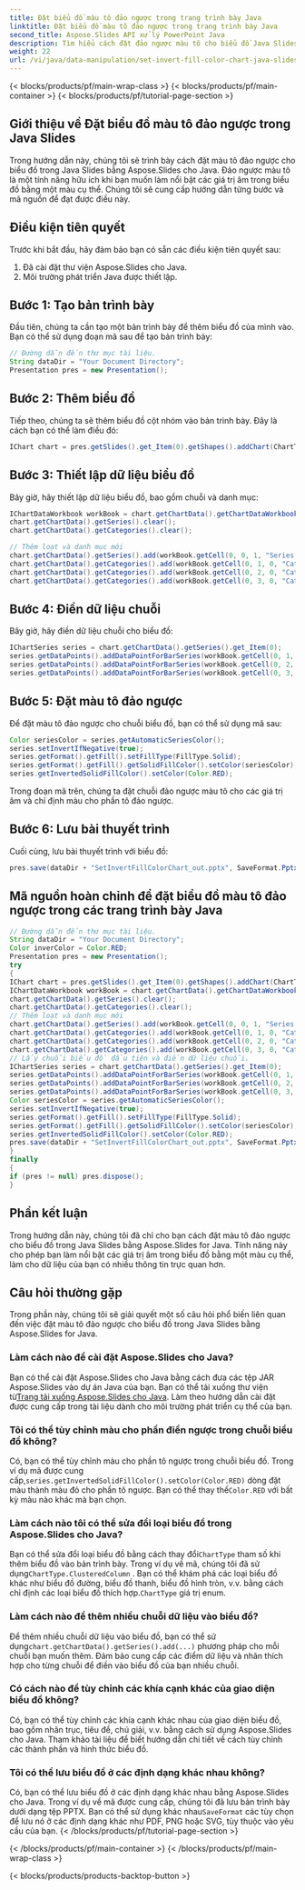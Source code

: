 ```yaml
---
title: Đặt biểu đồ màu tô đảo ngược trong trang trình bày Java
linktitle: Đặt biểu đồ màu tô đảo ngược trong trang trình bày Java
second_title: Aspose.Slides API xử lý PowerPoint Java
description: Tìm hiểu cách đặt đảo ngược màu tô cho biểu đồ Java Slides bằng Aspose.Slides. Nâng cao khả năng trực quan hóa biểu đồ của bạn bằng mã nguồn và hướng dẫn từng bước này.
weight: 22
url: /vi/java/data-manipulation/set-invert-fill-color-chart-java-slides/
---
```


{< blocks/products/pf/main-wrap-class >}
{< blocks/products/pf/main-container >}
{< blocks/products/pf/tutorial-page-section >}


## Giới thiệu về Đặt biểu đồ màu tô đảo ngược trong Java Slides

Trong hướng dẫn này, chúng tôi sẽ trình bày cách đặt màu tô đảo ngược cho biểu đồ trong Java Slides bằng Aspose.Slides cho Java. Đảo ngược màu tô là một tính năng hữu ích khi bạn muốn làm nổi bật các giá trị âm trong biểu đồ bằng một màu cụ thể. Chúng tôi sẽ cung cấp hướng dẫn từng bước và mã nguồn để đạt được điều này.

## Điều kiện tiên quyết

Trước khi bắt đầu, hãy đảm bảo bạn có sẵn các điều kiện tiên quyết sau:

1. Đã cài đặt thư viện Aspose.Slides cho Java.
2. Môi trường phát triển Java được thiết lập.

## Bước 1: Tạo bản trình bày

Đầu tiên, chúng ta cần tạo một bản trình bày để thêm biểu đồ của mình vào. Bạn có thể sử dụng đoạn mã sau để tạo bản trình bày:

```java
// Đường dẫn đến thư mục tài liệu.
String dataDir = "Your Document Directory";
Presentation pres = new Presentation();
```

## Bước 2: Thêm biểu đồ

Tiếp theo, chúng ta sẽ thêm biểu đồ cột nhóm vào bản trình bày. Đây là cách bạn có thể làm điều đó:

```java
IChart chart = pres.getSlides().get_Item(0).getShapes().addChart(ChartType.ClusteredColumn, 100, 100, 400, 300);
```

## Bước 3: Thiết lập dữ liệu biểu đồ

Bây giờ, hãy thiết lập dữ liệu biểu đồ, bao gồm chuỗi và danh mục:

```java
IChartDataWorkbook workBook = chart.getChartData().getChartDataWorkbook();
chart.getChartData().getSeries().clear();
chart.getChartData().getCategories().clear();

// Thêm loạt và danh mục mới
chart.getChartData().getSeries().add(workBook.getCell(0, 0, 1, "Series 1"), chart.getType());
chart.getChartData().getCategories().add(workBook.getCell(0, 1, 0, "Category 1"));
chart.getChartData().getCategories().add(workBook.getCell(0, 2, 0, "Category 2"));
chart.getChartData().getCategories().add(workBook.getCell(0, 3, 0, "Category 3"));
```

## Bước 4: Điền dữ liệu chuỗi

Bây giờ, hãy điền dữ liệu chuỗi cho biểu đồ:

```java
IChartSeries series = chart.getChartData().getSeries().get_Item(0);
series.getDataPoints().addDataPointForBarSeries(workBook.getCell(0, 1, 1, -20));
series.getDataPoints().addDataPointForBarSeries(workBook.getCell(0, 2, 1, 50));
series.getDataPoints().addDataPointForBarSeries(workBook.getCell(0, 3, 1, -30));
```

## Bước 5: Đặt màu tô đảo ngược

Để đặt màu tô đảo ngược cho chuỗi biểu đồ, bạn có thể sử dụng mã sau:

```java
Color seriesColor = series.getAutomaticSeriesColor();
series.setInvertIfNegative(true);
series.getFormat().getFill().setFillType(FillType.Solid);
series.getFormat().getFill().getSolidFillColor().setColor(seriesColor);
series.getInvertedSolidFillColor().setColor(Color.RED);
```

Trong đoạn mã trên, chúng ta đặt chuỗi đảo ngược màu tô cho các giá trị âm và chỉ định màu cho phần tô đảo ngược.

## Bước 6: Lưu bài thuyết trình

Cuối cùng, lưu bài thuyết trình với biểu đồ:

```java
pres.save(dataDir + "SetInvertFillColorChart_out.pptx", SaveFormat.Pptx);
```

## Mã nguồn hoàn chỉnh để đặt biểu đồ màu tô đảo ngược trong các trang trình bày Java

```java
// Đường dẫn đến thư mục tài liệu.
String dataDir = "Your Document Directory";
Color inverColor = Color.RED;
Presentation pres = new Presentation();
try
{
IChart chart = pres.getSlides().get_Item(0).getShapes().addChart(ChartType.ClusteredColumn, 100, 100, 400, 300);
IChartDataWorkbook workBook = chart.getChartData().getChartDataWorkbook();
chart.getChartData().getSeries().clear();
chart.getChartData().getCategories().clear();
// Thêm loạt và danh mục mới
chart.getChartData().getSeries().add(workBook.getCell(0, 0, 1, "Series 1"), chart.getType());
chart.getChartData().getCategories().add(workBook.getCell(0, 1, 0, "Category 1"));
chart.getChartData().getCategories().add(workBook.getCell(0, 2, 0, "Category 2"));
chart.getChartData().getCategories().add(workBook.getCell(0, 3, 0, "Category 3"));
// Lấy chuỗi biểu đồ đầu tiên và điền dữ liệu chuỗi.
IChartSeries series = chart.getChartData().getSeries().get_Item(0);
series.getDataPoints().addDataPointForBarSeries(workBook.getCell(0, 1, 1, -20));
series.getDataPoints().addDataPointForBarSeries(workBook.getCell(0, 2, 1, 50));
series.getDataPoints().addDataPointForBarSeries(workBook.getCell(0, 3, 1, -30));
Color seriesColor = series.getAutomaticSeriesColor();
series.setInvertIfNegative(true);
series.getFormat().getFill().setFillType(FillType.Solid);
series.getFormat().getFill().getSolidFillColor().setColor(seriesColor);
series.getInvertedSolidFillColor().setColor(Color.RED);
pres.save(dataDir + "SetInvertFillColorChart_out.pptx", SaveFormat.Pptx);
}
finally
{
if (pres != null) pres.dispose();
}
```

## Phần kết luận

Trong hướng dẫn này, chúng tôi đã chỉ cho bạn cách đặt màu tô đảo ngược cho biểu đồ trong Java Slides bằng Aspose.Slides for Java. Tính năng này cho phép bạn làm nổi bật các giá trị âm trong biểu đồ bằng một màu cụ thể, làm cho dữ liệu của bạn có nhiều thông tin trực quan hơn.

## Câu hỏi thường gặp

Trong phần này, chúng tôi sẽ giải quyết một số câu hỏi phổ biến liên quan đến việc đặt màu tô đảo ngược cho biểu đồ trong Java Slides bằng Aspose.Slides for Java.

### Làm cách nào để cài đặt Aspose.Slides cho Java?

 Bạn có thể cài đặt Aspose.Slides cho Java bằng cách đưa các tệp JAR Aspose.Slides vào dự án Java của bạn. Bạn có thể tải xuống thư viện từ[Trang tải xuống Aspose.Slides cho Java](https://releases.aspose.com/slides/java/). Làm theo hướng dẫn cài đặt được cung cấp trong tài liệu dành cho môi trường phát triển cụ thể của bạn.

### Tôi có thể tùy chỉnh màu cho phần điền ngược trong chuỗi biểu đồ không?

Có, bạn có thể tùy chỉnh màu cho phần tô ngược trong chuỗi biểu đồ. Trong ví dụ mã được cung cấp,`series.getInvertedSolidFillColor().setColor(Color.RED)` dòng đặt màu thành màu đỏ cho phần tô ngược. Bạn có thể thay thế`Color.RED` với bất kỳ màu nào khác mà bạn chọn.

### Làm cách nào tôi có thể sửa đổi loại biểu đồ trong Aspose.Slides cho Java?

 Bạn có thể sửa đổi loại biểu đồ bằng cách thay đổi`ChartType` tham số khi thêm biểu đồ vào bản trình bày. Trong ví dụ về mã, chúng tôi đã sử dụng`ChartType.ClusteredColumn` . Bạn có thể khám phá các loại biểu đồ khác như biểu đồ đường, biểu đồ thanh, biểu đồ hình tròn, v.v. bằng cách chỉ định các loại biểu đồ thích hợp.`ChartType` giá trị enum.

### Làm cách nào để thêm nhiều chuỗi dữ liệu vào biểu đồ?

 Để thêm nhiều chuỗi dữ liệu vào biểu đồ, bạn có thể sử dụng`chart.getChartData().getSeries().add(...)` phương pháp cho mỗi chuỗi bạn muốn thêm. Đảm bảo cung cấp các điểm dữ liệu và nhãn thích hợp cho từng chuỗi để điền vào biểu đồ của bạn nhiều chuỗi.

### Có cách nào để tùy chỉnh các khía cạnh khác của giao diện biểu đồ không?

Có, bạn có thể tùy chỉnh các khía cạnh khác nhau của giao diện biểu đồ, bao gồm nhãn trục, tiêu đề, chú giải, v.v. bằng cách sử dụng Aspose.Slides cho Java. Tham khảo tài liệu để biết hướng dẫn chi tiết về cách tùy chỉnh các thành phần và hình thức biểu đồ.

### Tôi có thể lưu biểu đồ ở các định dạng khác nhau không?

 Có, bạn có thể lưu biểu đồ ở các định dạng khác nhau bằng Aspose.Slides cho Java. Trong ví dụ về mã được cung cấp, chúng tôi đã lưu bản trình bày dưới dạng tệp PPTX. Bạn có thể sử dụng khác nhau`SaveFormat` các tùy chọn để lưu nó ở các định dạng khác như PDF, PNG hoặc SVG, tùy thuộc vào yêu cầu của bạn.
{< /blocks/products/pf/tutorial-page-section >}

{< /blocks/products/pf/main-container >}
{< /blocks/products/pf/main-wrap-class >}

{< blocks/products/products-backtop-button >}
